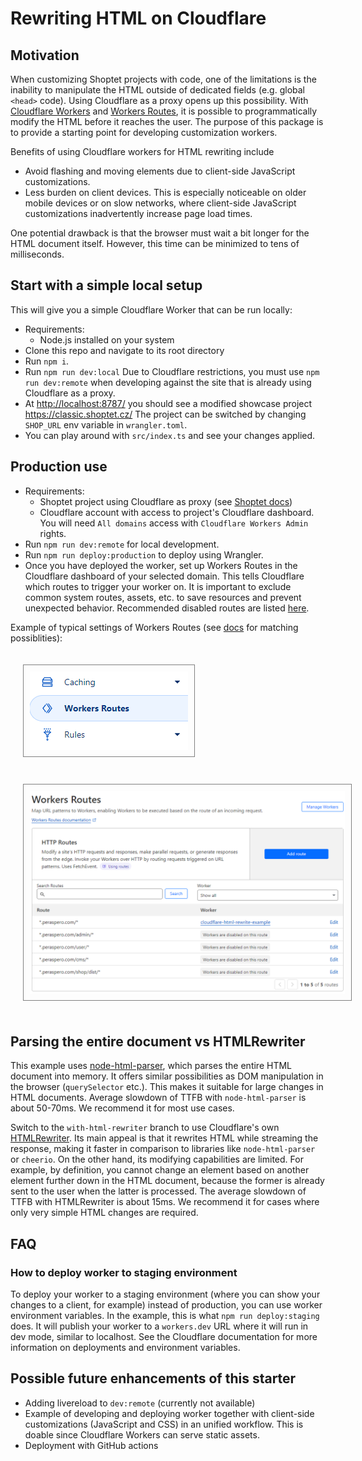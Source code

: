 # Rewriting HTML on Cloudflare

## Motivation

When customizing Shoptet projects with code, one of the limitations is the inability to manipulate the HTML outside of dedicated fields (e.g. global `<head>` code). Using Cloudflare as a proxy opens up this possibility. With [Cloudflare Workers](https://developers.cloudflare.com/workers/) and [Workers Routes](https://developers.cloudflare.com/workers/configuration/routing/routes/), it is possible to programmatically modify the HTML before it reaches the user. The purpose of this package is to provide a starting point for developing customization workers.

Benefits of using Cloudflare workers for HTML rewriting include

- Avoid flashing and moving elements due to client-side JavaScript customizations.
- Less burden on client devices. This is especially noticeable on older mobile devices or on slow networks, where client-side JavaScript customizations inadvertently increase page load times.

One potential drawback is that the browser must wait a bit longer for the HTML document itself. However, this time can be minimized to tens of milliseconds.

## Start with a simple local setup

This will give you a simple Cloudflare Worker that can be run locally:

- Requirements:
  - Node.js installed on your system
- Clone this repo and navigate to its root directory
- Run `npm i`.
- Run `npm run dev:local` Due to Cloudflare restrictions, you must use `npm run dev:remote` when developing against the site that is already using Cloudflare as a proxy.
- At <http://localhost:8787/> you should see a modified showcase project <https://classic.shoptet.cz/> The project can be switched by changing `SHOP_URL` env variable in `wrangler.toml`.
- You can play around with `src/index.ts` and see your changes applied.

## Production use

- Requirements:
  - Shoptet project using Cloudflare as proxy (see [Shoptet docs](https://podpora.shoptet.cz/hc/cs/articles/7128655751826-Cloudflare))
  - Cloudflare account with access to project's Cloudflare dashboard. You will need `All domains` access with `Cloudflare Workers Admin` rights.
- Run `npm run dev:remote` for local development.
- Run `npm run deploy:production` to deploy using Wrangler.
- Once you have deployed the worker, set up Workers Routes in the Cloudflare dashboard of your selected domain. This tells Cloudflare which routes to trigger your worker on. It is important to exclude common system routes, assets, etc. to save resources and prevent unexpected behavior. Recommended disabled routes are listed [here](/docs/recommended-disabled-routes.json).

Example of typical settings of Workers Routes (see [docs](https://developers.cloudflare.com/workers/configuration/routing/routes/) for matching possiblities):

<img src="docs/img/cloudflare-navigation.png" alt="Cloudflare navigation" style="margin: 20px; padding: 10px; border: 1px solid gray" />

<img src="docs/img/routes-setting.png" alt="Wourker Routes settings" style="margin: 20px; padding: 10px; border: 1px solid gray" />

## Parsing the entire document vs HTMLRewriter

This example uses [node-html-parser](https://www.npmjs.com/package/node-html-parser), which parses the entire HTML document into memory. It offers similar possibilities as DOM manipulation in the browser (`querySelector` etc.). This makes it suitable for large changes in HTML documents. Average slowdown of TTFB with `node-html-parser` is about 50-70ms. We recommend it for most use cases.

Switch to the `with-html-rewriter` branch to use Cloudflare's own [HTMLRewriter](https://developers.cloudflare.com/workers/runtime-apis/html-rewriter/). Its main appeal is that it rewrites HTML while streaming the response, making it faster in comparison to libraries like `node-html-parser` or `cheerio`. On the other hand, its modifying capabilities are limited. For example, by definition, you cannot change an element based on another element further down in the HTML document, because the former is already sent to the user when the latter is processed. The average slowdown of TTFB with HTMLRewriter is about 15ms. We recommend it for cases where only very simple HTML changes are required.

## FAQ

### How to deploy worker to staging environment

To deploy your worker to a staging environment (where you can show your changes to a client, for example) instead of production, you can use worker environment variables. In the example, this is what `npm run deploy:staging` does. It will publish your worker to a `workers.dev` URL where it will run in dev mode, similar to localhost. See the Cloudflare documentation for more information on deployments and environment variables.

## Possible future enhancements of this starter

- Adding livereload to `dev:remote` (currently not available)
- Example of developing and deploying worker together with client-side customizations (JavaScript and CSS) in an unified workflow. This is doable since Cloudflare Workers can serve static assets.
- Deployment with GitHub actions
